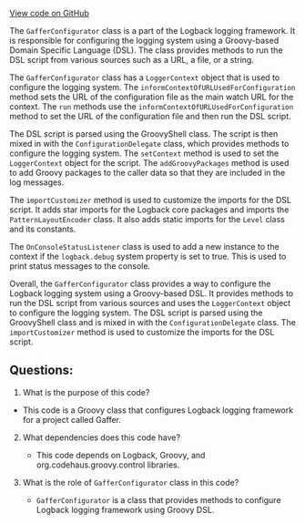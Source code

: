 [View code on GitHub](https://github.com/ergoplatform/ergo/target/streams/_global/assemblyOption/_global/streams/assembly/be87565ddd85d035e94efded1d2215a1931d3cae_7c4f3c474fb2c041d8028740440937705ebb473a_da39a3ee5e6b4b0d3255bfef95601890afd80709/ch/qos/logback/classic/gaffer/GafferConfigurator.groovy)

The `GafferConfigurator` class is a part of the Logback logging framework. It is responsible for configuring the logging system using a Groovy-based Domain Specific Language (DSL). The class provides methods to run the DSL script from various sources such as a URL, a file, or a string. 

The `GafferConfigurator` class has a `LoggerContext` object that is used to configure the logging system. The `informContextOfURLUsedForConfiguration` method sets the URL of the configuration file as the main watch URL for the context. The `run` methods use the `informContextOfURLUsedForConfiguration` method to set the URL of the configuration file and then run the DSL script. 

The DSL script is parsed using the GroovyShell class. The script is then mixed in with the `ConfigurationDelegate` class, which provides methods to configure the logging system. The `setContext` method is used to set the `LoggerContext` object for the script. The `addGroovyPackages` method is used to add Groovy packages to the caller data so that they are included in the log messages. 

The `importCustomizer` method is used to customize the imports for the DSL script. It adds star imports for the Logback core packages and imports the `PatternLayoutEncoder` class. It also adds static imports for the `Level` class and its constants. 

The `OnConsoleStatusListener` class is used to add a new instance to the context if the `logback.debug` system property is set to true. This is used to print status messages to the console. 

Overall, the `GafferConfigurator` class provides a way to configure the Logback logging system using a Groovy-based DSL. It provides methods to run the DSL script from various sources and uses the `LoggerContext` object to configure the logging system. The DSL script is parsed using the GroovyShell class and is mixed in with the `ConfigurationDelegate` class. The `importCustomizer` method is used to customize the imports for the DSL script.
## Questions: 
 1. What is the purpose of this code?
   - This code is a Groovy class that configures Logback logging framework for a project called Gaffer.

2. What dependencies does this code have?
   - This code depends on Logback, Groovy, and org.codehaus.groovy.control libraries.

3. What is the role of `GafferConfigurator` class in this code?
   - `GafferConfigurator` is a class that provides methods to configure Logback logging framework using Groovy DSL.